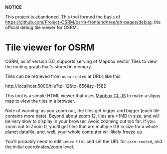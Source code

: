 **NOTICE**

This project is abandoned.  This tool formed the basis of https://github.com/Project-OSRM/osrm-frontend/tree/gh-pages/debug, the official debug tile viewer for OSRM.

# Tile viewer for OSRM

OSRM, as of version 5.0, supports serving of Mapbox Vector Tiles to view the
routing graph that's stored in memory.

Tiles can be retrieved from `osrm-routed` at URLs like this:

  http://localhost:5000/tile?tz=12&tx=656&ty=1582

This tool is a simple HTML viewer that uses [Mapbox GL JS](https://www.mapbox.com/mapbox-gl-js/)
to make a slippy map to view the tiles in a browser.

Note of warning: as you zoom out, the tiles get bigger and bigger (each tile contains more data).  Beyond
about zoom 12, tiles are >1MB in size, and will be very slow to display in your browser.  Avoid zooming out
too far.  If you zoom out to Zoom 0, you'll get tiles that are multiple GB in size for a whole planet datafile,
and, well, your whole computer will likely freeze up.

You'll probably need to edit `index.html` and set the URL for `osrm-routed`, and the initial coordinates/zoom level.
